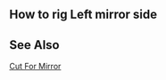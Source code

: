 ## How to rig Left mirror side ##


## See Also

[Cut For Mirror](.\examples\CutForMirror\CutForMirror.md)

